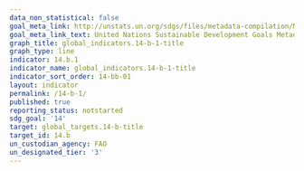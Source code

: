 ```yaml
---
data_non_statistical: false
goal_meta_link: http://unstats.un.org/sdgs/files/metadata-compilation/Metadata-Goal-14.pdf
goal_meta_link_text: United Nations Sustainable Development Goals Metadata (pdf 288kB)
graph_title: global_indicators.14-b-1-title
graph_type: line
indicator: 14.b.1
indicator_name: global_indicators.14-b-1-title
indicator_sort_order: 14-bb-01
layout: indicator
permalink: /14-b-1/
published: true
reporting_status: notstarted
sdg_goal: '14'
target: global_targets.14-b-title
target_id: 14.b
un_custodian_agency: FAO
un_designated_tier: '3'
---
```

